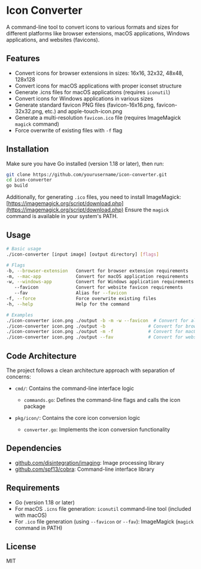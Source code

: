 # Icon Converter

A command-line tool to convert icons to various formats and sizes for different platforms like browser extensions, macOS applications, Windows applications, and websites (favicons).

## Features

- Convert icons for browser extensions in sizes: 16x16, 32x32, 48x48, 128x128
- Convert icons for macOS applications with proper iconset structure
- Generate .icns files for macOS applications (requires `iconutil`)
- Convert icons for Windows applications in various sizes
- Generate standard favicon PNG files (favicon-16x16.png, favicon-32x32.png, etc.) and apple-touch-icon.png
- Generate a multi-resolution `favicon.ico` file (requires ImageMagick `magick` command)
- Force overwrite of existing files with `-f` flag

## Installation

Make sure you have Go installed (version 1.18 or later), then run:

```bash
git clone https://github.com/yourusername/icon-converter.git
cd icon-converter
go build
```

Additionally, for generating `.ico` files, you need to install ImageMagick: [https://imagemagick.org/script/download.php](https://imagemagick.org/script/download.php)
Ensure the `magick` command is available in your system's PATH.

## Usage

```bash
# Basic usage
./icon-converter [input image] [output directory] [flags]

# Flags
-b, --browser-extension   Convert for browser extension requirements
-m, --mac-app             Convert for macOS application requirements
-w, --windows-app         Convert for Windows application requirements
   --favicon              Convert for website favicon requirements
   --fav                  Alias for --favicon
-f, --force               Force overwrite existing files
-h, --help                Help for the command

# Examples
./icon-converter icon.png ./output -b -m -w --favicon  # Convert for all platforms
./icon-converter icon.png ./output -b                # Convert for browser extensions only
./icon-converter icon.png ./output -m -f             # Convert for macOS and force overwrite
./icon-converter icon.png ./output --fav             # Convert for website favicons only (using alias)
```

## Code Architecture

The project follows a clean architecture approach with separation of concerns:

- `cmd/`: Contains the command-line interface logic
  - `commands.go`: Defines the command-line flags and calls the icon package

- `pkg/icon/`: Contains the core icon conversion logic
  - `converter.go`: Implements the icon conversion functionality

## Dependencies

- [github.com/disintegration/imaging](https://github.com/disintegration/imaging): Image processing library
- [github.com/spf13/cobra](https://github.com/spf13/cobra): Command-line interface library

## Requirements

- Go (version 1.18 or later)
- For macOS `.icns` file generation: `iconutil` command-line tool (included with macOS)
- For `.ico` file generation (using `--favicon` or `--fav`): ImageMagick (`magick` command in PATH)

## License

MIT 